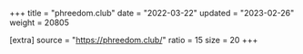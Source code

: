+++
title = "phreedom.club"
date = "2022-03-22"
updated = "2023-02-26"
weight = 20805

[extra]
source = "https://phreedom.club/"
ratio = 15
size = 20
+++
